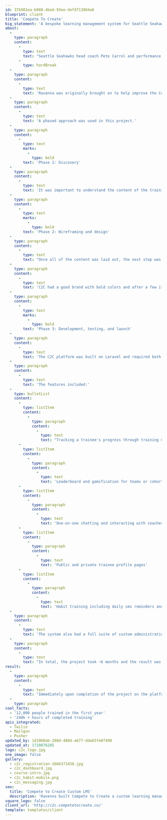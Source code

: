 ```yaml
---
id: 37b981ea-b088-4bed-93ee-defd713804a6
blueprint: client
title: 'Compete To Create'
big_statement: 'A bespoke learning management system for Seattle Seahawks head coach Pete Carrol'
about:
  -
    type: paragraph
    content:
      -
        type: text
        text: "Seattle Seahawks head coach Pete Carrol and performance psychologist Michael Gervais wanted to offer high-performance mindset training to individuals and businesses. \_ They had developed a curriculum around 16 principles and were offering it using an off-the-shelf learning management system (LMS).\_"
      -
        type: hardBreak
  -
    type: paragraph
    content:
      -
        type: text
        text: 'Ravenna was originally brought on to help improve the Compete to Create (C2C) branding on that third-party platform.  The system was limited in both style and functionality specific to the mindset training needs.  After working with the team at C2C it was determined that a more customized system would be needed to truly offer the level of training they wanted to provide.  '
  -
    type: paragraph
    content:
      -
        type: text
        text: 'A phased approach was used in this project.'
  -
    type: paragraph
    content:
      -
        type: text
        marks:
          -
            type: bold
        text: 'Phase 1: Discovery'
  -
    type: paragraph
    content:
      -
        type: text
        text: 'It was important to understand the content of the training in order to recommend a path forward.  The Ravenna team mapped out the 16 principles and reviewed the training videos and content that had been built out over several years.   The goal of discovery was to define a structure for the training modules and identify the types of learning for each. Some of the content was video, some needed quizzes, or reading, others needed the trainee to take some sort of action and report back.'
  -
    type: paragraph
    content:
      -
        type: text
        marks:
          -
            type: bold
        text: 'Phase 2: Wireframing and design'
  -
    type: paragraph
    content:
      -
        type: text
        text: "Once all of the content was laid out, the next step was to map the user journeys and begin wireframing.  A user in this case was likely to be an employee of a company that had contracted with C2C to offer their employee's mindset training.  The user would get an onboarding email, set a password and then be off on the journey through the training. "
  -
    type: paragraph
    content:
      -
        type: text
        text: 'C2C had a good brand with bold colors and after a few iterations, a design style was identified for the platform.  The design encompassed a wide range of features.  From training modules (Video, audio, quizzes, actions to take), to dashboards, leaderboards, coach interactions, profile pages (public and private), and more.'
  -
    type: paragraph
    content:
      -
        type: text
        marks:
          -
            type: bold
        text: 'Phase 3: Development, testing, and launch'
  -
    type: paragraph
    content:
      -
        type: text
        text: 'The C2C platform was built on Laravel and required both a high degree of interactivity and high-quality design implementation.   '
  -
    type: paragraph
    content:
      -
        type: text
        text: 'The features included:'
  -
    type: bulletList
    content:
      -
        type: listItem
        content:
          -
            type: paragraph
            content:
              -
                type: text
                text: "Tracking a trainee's progress through training modules on a granular level, including tracking progress through video and quiz content.  "
      -
        type: listItem
        content:
          -
            type: paragraph
            content:
              -
                type: text
                text: 'Leaderboard and gamification for teams or cohorts of users'
      -
        type: listItem
        content:
          -
            type: paragraph
            content:
              -
                type: text
                text: 'One-on-one chatting and interacting with coaches'
      -
        type: listItem
        content:
          -
            type: paragraph
            content:
              -
                type: text
                text: 'Public and private trainee profile pages'
      -
        type: listItem
        content:
          -
            type: paragraph
            content:
              -
                type: text
                text: 'Habit training including daily sms reminders and streak tracking'
  -
    type: paragraph
    content:
      -
        type: text
        text: 'The system also had a full suite of custom administration features to help onboard cohorts, manage users, coaches, progress and more.'
  -
    type: paragraph
    content:
      -
        type: text
        text: "In total, the project took ~6 months and the result was a beautiful and functional custom learning management system completely built around C2C's high-performance mindset training."
result:
  -
    type: paragraph
    content:
      -
        type: text
        text: "Immediately upon completion of the project on the platform, C2C launched to corporate customers bringing in AT&T, Salesforce, Amazon, the United States Airforce and Kohls.\_"
  -
    type: paragraph
cool_facts:
  - '12,000 people trained in the first year'
  - '240k + hours of completed training'
apis_integrated:
  - Twilio
  - Mailgun
  - Pusher
updated_by: 1d1068ab-208d-480d-a677-dda65fe0f490
updated_at: 1728076285
logo: c2c_logo.jpg
one_image: false
gallery:
  - c2c_registration-1666373450.jpg
  - c2c_dashboard.jpg
  - course-intro.jpg
  - c2c_habit-mobile.png
  - c2c_messaging.jpg
seo:
  title: 'Compete to Create Custom LMS'
  description: 'Ravenna built Compete to Create a custom learning management system to support training people in a high performance mindset'
square_logo: false
client_url: 'http://c2c.competetocreate.co/'
template: templates/client
---
```

